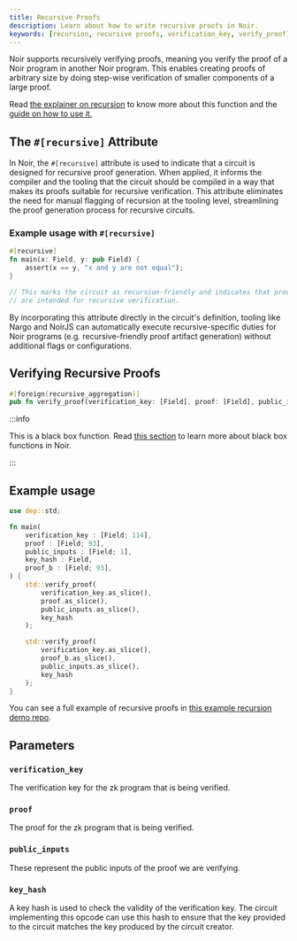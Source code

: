 ```yaml
---
title: Recursive Proofs
description: Learn about how to write recursive proofs in Noir.
keywords: [recursion, recursive proofs, verification_key, verify_proof]
---
```


Noir supports recursively verifying proofs, meaning you verify the proof of a Noir program in another Noir program. This enables creating proofs of arbitrary size by doing step-wise verification of smaller components of a large proof.

Read [the explainer on recursion](../../explainers/explainer-recursion.md) to know more about this function and the [guide on how to use it.](../../how_to/how-to-recursion.md)

## The `#[recursive]` Attribute

In Noir, the `#[recursive]` attribute is used to indicate that a circuit is designed for recursive proof generation. When applied, it informs the compiler and the tooling that the circuit should be compiled in a way that makes its proofs suitable for recursive verification. This attribute eliminates the need for manual flagging of recursion at the tooling level, streamlining the proof generation process for recursive circuits.

### Example usage with `#[recursive]`

```rust
#[recursive]
fn main(x: Field, y: pub Field) {
    assert(x == y, "x and y are not equal");
}

// This marks the circuit as recursion-friendly and indicates that proofs generated from this circuit
// are intended for recursive verification.
```

By incorporating this attribute directly in the circuit's definition, tooling like Nargo and NoirJS can automatically execute recursive-specific duties for Noir programs (e.g. recursive-friendly proof artifact generation) without additional flags or configurations.

## Verifying Recursive Proofs

```rust
#[foreign(recursive_aggregation)]
pub fn verify_proof(verification_key: [Field], proof: [Field], public_inputs: [Field], key_hash: Field) {}
```

:::info

This is a black box function. Read [this section](./black_box_fns.md) to learn more about black box functions in Noir.

:::

## Example usage

```rust
use dep::std;

fn main(
    verification_key : [Field; 114],
    proof : [Field; 93],
    public_inputs : [Field; 1],
    key_hash : Field,
    proof_b : [Field; 93],
) {
    std::verify_proof(
        verification_key.as_slice(),
        proof.as_slice(),
        public_inputs.as_slice(),
        key_hash
    );

    std::verify_proof(
        verification_key.as_slice(),
        proof_b.as_slice(),
        public_inputs.as_slice(),
        key_hash
    );
}
```

You can see a full example of recursive proofs in [this example recursion demo repo](https://github.com/noir-lang/noir-examples/tree/master/recursion).

## Parameters

### `verification_key`

The verification key for the zk program that is being verified.

### `proof`

The proof for the zk program that is being verified.

### `public_inputs`

These represent the public inputs of the proof we are verifying.

### `key_hash`

A key hash is used to check the validity of the verification key. The circuit implementing this opcode can use this hash to ensure that the key provided to the circuit matches the key produced by the circuit creator.
